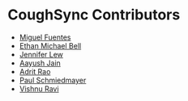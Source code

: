 <!--

This source file is part of the CoughSync based on the Stanford Spezi Template Application project

SPDX-FileCopyrightText: 2025 Stanford University

SPDX-License-Identifier: MIT

-->

CoughSync Contributors
=================================

* [Miguel Fuentes](https://github.com/MiguelAFH)
* [Ethan Michael Bell](https://github.com/EthanRakutoBell)
* [Jennifer Lew](https://github.com/jennleww)
* [Aayush Jain](https://github.com/aajain2)
* [Adrit Rao](https://github.com/adritrao)
* [Paul Schmiedmayer](https://github.com/PSchmiedmayer)
* [Vishnu Ravi](https://github.com/vishnuravi)